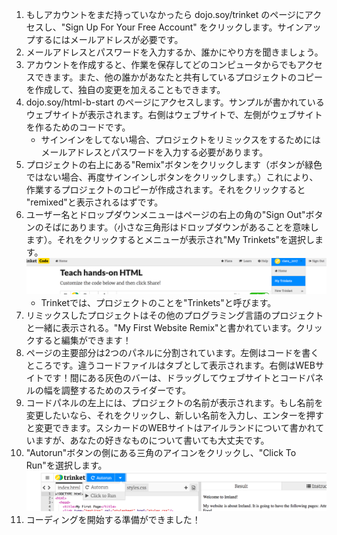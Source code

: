 1. もしアカウントをまだ持っていなかったら dojo.soy/trinket のページにアクセスし、"Sign Up For Your Free Account" をクリックします。サインアップするにはメールアドレスが必要です。
2. メールアドレスとパスワードを入力するか、誰かにやり方を聞きましょう。
3. アカウントを作成すると、作業を保存してどのコンピュータからでもアクセスできます。また、他の誰かがあなたと共有しているプロジェクトのコピーを作成して、独自の変更を加えることもできます。
4. dojo.soy/html-b-start のページにアクセスします。サンプルが書かれているウェブサイトが表示されます。右側はウェブサイトで、左側がウェブサイトを作るためのコードです。
   * サインインをしてない場合、プロジェクトをリミックスをするためにはメールアドレスとパスワードを入力する必要があります。
5. プロジェクトの右上にある"Remix"ボタンをクリックします（ボタンが緑色ではない場合、再度サインインしボタンをクリックします。）これにより、作業するプロジェクトのコピーが作成されます。それをクリックすると "remixed"と表示されるはずです。
6. ユーザー名とドロップダウンメニューはページの右上の角の"Sign Out"ボタンのそばにあります。（小さな三角形はドロップダウンがあることを意味します）。それをクリックするとメニューが表示され"My Trinkets"を選択します。![](assets/MyTrinketsMenuWide.png)
   * Trinketでは、プロジェクトのことを"Trinkets"と呼びます。
7. リミックスしたプロジェクトはその他のプログラミング言語のプロジェクトと一緒に表示される。"My First Website Remix"と書かれています。クリックすると編集ができます！
8. ページの主要部分は2つのパネルに分割されています。左側はコードを書くところです。違うコードファイルはタブとして表示されます。右側はWEBサイトです！間にある灰色のバーは、ドラッグしてウェブサイトとコードパネルの幅を調整するためのスライダーです。
9. コードパネルの左上には、プロジェクトの名前が表示されます。もし名前を変更したいなら、それをクリックし、新しい名前を入力し、エンターを押すと変更できます。スシカードのWEBサイトはアイルランドについて書かれていますが、あなたの好きなものについて書いても大丈夫です。
10. "Autorun"ボタンの側にある三角のアイコンをクリックし、"Click To Run"を選択します。![](assets/ClickToRunWide.png)
11. コーディングを開始する準備ができました！



